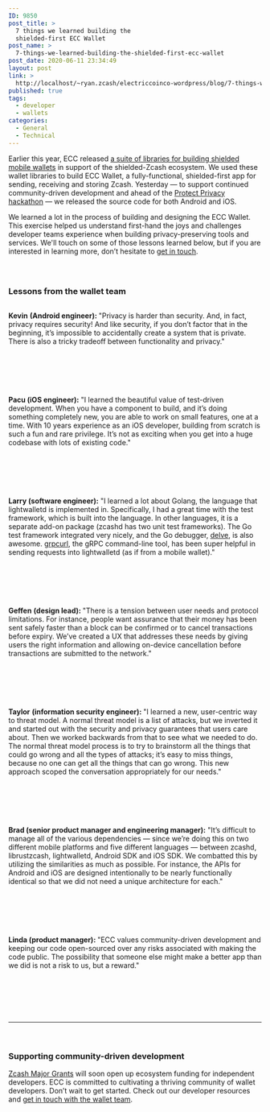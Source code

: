 ```yaml
---
ID: 9850
post_title: >
  7 things we learned building the
  shielded-first ECC Wallet
post_name: >
  7-things-we-learned-building-the-shielded-first-ecc-wallet
post_date: 2020-06-11 23:34:49
layout: post
link: >
  http://localhost/~ryan.zcash/electriccoinco-wordpress/blog/7-things-we-learned-building-the-shielded-first-ecc-wallet/
published: true
tags:
  - developer
  - wallets
categories:
  - General
  - Technical
---
```

<!-- wp:paragraph -->
<p></p>
<!-- /wp:paragraph -->

<!-- wp:paragraph -->
<p>Earlier this year, ECC released <a href="https://dev-electriccoinco-wordpress.pantheonsite.io/blog/ecc-releases-resources-for-building-mobile-shielded-zcash-wallets/">a suite of libraries for building shielded mobile wallets</a> in support of the shielded-Zcash ecosystem. We used these wallet libraries to build ECC Wallet, a fully-functional, shielded-first app for sending, receiving and storing Zcash. Yesterday — to support continued community-driven development and ahead of the <a rel="noreferrer noopener" href="https://gitcoin.co/hackathon/privacy/onboard" target="_blank">Protect Privacy hackathon</a> — we released the source code for both Android and iOS.&nbsp;</p>
<!-- /wp:paragraph -->

<!-- wp:paragraph -->
<p>We learned a lot in the process of building and designing the ECC Wallet. This exercise helped us understand first-hand the joys and challenges developer teams experience when building privacy-preserving tools and services. We'll touch on some of those lessons learned below, but if you are interested in learning more, don’t hesitate to <a rel="noreferrer noopener" href="https://discord.gg/PgcDjbm" target="_blank">get in touch</a>.&nbsp;</p>
<!-- /wp:paragraph -->

<!-- wp:spacer {"height":24} -->
<div style="height:24px" aria-hidden="true" class="wp-block-spacer"></div>
<!-- /wp:spacer -->

<!-- wp:heading {"level":3} -->
<h3>Lessons from the wallet team</h3>
<!-- /wp:heading -->

<!-- wp:media-text {"mediaId":9892,"mediaLink":"https://dev-electriccoinco-wordpress.pantheonsite.io/?attachment_id=9892","mediaType":"image","mediaWidth":15,"className":"in-blog-thumb"} -->
<div class="wp-block-media-text alignwide is-stacked-on-mobile in-blog-thumb" style="grid-template-columns:15% auto"><figure class="wp-block-media-text__media"><img src="https://dev-electriccoinco-wordpress.pantheonsite.io/wp-content/uploads/2020/06/Kevin_circ-1.png" alt="" class="wp-image-9892"/></figure><div class="wp-block-media-text__content"><!-- wp:paragraph {"placeholder":"Content…","fontSize":"normal"} -->
<p class="has-normal-font-size"><strong>Kevin</strong> <strong>(Android engineer):&nbsp;</strong>"Privacy is harder than security. And, in fact, privacy requires security! And like security, if you don’t factor that in the beginning, it’s impossible to accidentally create a system that is private. There is also a tricky tradeoff between functionality and privacy."</p>
<!-- /wp:paragraph --></div></div>
<!-- /wp:media-text -->

<!-- wp:spacer {"height":57} -->
<div style="height:57px" aria-hidden="true" class="wp-block-spacer"></div>
<!-- /wp:spacer -->

<!-- wp:media-text {"mediaId":9890,"mediaLink":"https://dev-electriccoinco-wordpress.pantheonsite.io/?attachment_id=9890","mediaType":"image","mediaWidth":15,"verticalAlignment":"top","className":"in-blog-thumb"} -->
<div class="wp-block-media-text alignwide is-stacked-on-mobile is-vertically-aligned-top in-blog-thumb" style="grid-template-columns:15% auto"><figure class="wp-block-media-text__media"><img src="https://dev-electriccoinco-wordpress.pantheonsite.io/wp-content/uploads/2020/06/Pacu_circ-1.png" alt="" class="wp-image-9890"/></figure><div class="wp-block-media-text__content"><!-- wp:paragraph {"placeholder":"Content…","fontSize":"normal"} -->
<p class="has-normal-font-size"><strong>Pacu (iOS engineer):</strong> "I learned the beautiful value of test-driven development. When you have a component to build, and it’s doing something completely new, you are able to work on small features, one at a time. With 10 years experience as an iOS developer, building from scratch is such a fun and rare privilege. It’s not as exciting when you get into a huge codebase with lots of existing code."</p>
<!-- /wp:paragraph --></div></div>
<!-- /wp:media-text -->

<!-- wp:spacer {"height":57} -->
<div style="height:57px" aria-hidden="true" class="wp-block-spacer"></div>
<!-- /wp:spacer -->

<!-- wp:media-text {"mediaId":9888,"mediaLink":"https://dev-electriccoinco-wordpress.pantheonsite.io/?attachment_id=9888","mediaType":"image","mediaWidth":15,"verticalAlignment":"top","className":"in-blog-thumb"} -->
<div class="wp-block-media-text alignwide is-stacked-on-mobile is-vertically-aligned-top in-blog-thumb" style="grid-template-columns:15% auto"><figure class="wp-block-media-text__media"><img src="https://dev-electriccoinco-wordpress.pantheonsite.io/wp-content/uploads/2020/06/Larry-circ-1.png" alt="" class="wp-image-9888"/></figure><div class="wp-block-media-text__content"><!-- wp:paragraph {"placeholder":"Content…","fontSize":"normal"} -->
<p class="has-normal-font-size"><strong>Larry (software engineer):</strong> "I learned a lot about Golang, the language that lightwalletd is implemented in. Specifically, I had a great time with the test framework, which is built into the language. In other languages, it is a separate add-on package (zcashd has two unit test frameworks). The Go test framework integrated very nicely, and the Go debugger, <a rel="noreferrer noopener" href="https://github.com/go-delve/delve" target="_blank">delve</a>, is also awesome. <a rel="noreferrer noopener" href="https://github.com/fullstorydev/grpcurl" target="_blank">grpcurl</a>, the gRPC command-line tool, has been super helpful in sending requests into lightwalletd (as if from a mobile wallet)."</p>
<!-- /wp:paragraph --></div></div>
<!-- /wp:media-text -->

<!-- wp:spacer {"height":57} -->
<div style="height:57px" aria-hidden="true" class="wp-block-spacer"></div>
<!-- /wp:spacer -->

<!-- wp:media-text {"mediaId":9881,"mediaLink":"https://dev-electriccoinco-wordpress.pantheonsite.io/?attachment_id=9881","mediaType":"image","mediaWidth":15,"verticalAlignment":"top","className":"in-blog-thumb"} -->
<div class="wp-block-media-text alignwide is-stacked-on-mobile is-vertically-aligned-top in-blog-thumb" style="grid-template-columns:15% auto"><figure class="wp-block-media-text__media"><img src="https://dev-electriccoinco-wordpress.pantheonsite.io/wp-content/uploads/2020/06/Geffen-circ-1.png" alt="" class="wp-image-9881"/></figure><div class="wp-block-media-text__content"><!-- wp:paragraph {"placeholder":"Content…","fontSize":"normal"} -->
<p class="has-normal-font-size"><strong>Geffen</strong> <strong>(design lead):&nbsp;</strong>"There is a tension between user needs and protocol limitations. For instance, people want assurance that their money has been sent safely faster than a block can be confirmed or to cancel transactions before expiry. We’ve created a UX that addresses these needs by giving users the right information and allowing on-device cancellation before transactions are submitted to the network."&nbsp;</p>
<!-- /wp:paragraph --></div></div>
<!-- /wp:media-text -->

<!-- wp:spacer {"height":57} -->
<div style="height:57px" aria-hidden="true" class="wp-block-spacer"></div>
<!-- /wp:spacer -->

<!-- wp:media-text {"mediaId":9879,"mediaLink":"https://dev-electriccoinco-wordpress.pantheonsite.io/?attachment_id=9879","mediaType":"image","mediaWidth":15,"verticalAlignment":"top","className":"in-blog-thumb"} -->
<div class="wp-block-media-text alignwide is-stacked-on-mobile is-vertically-aligned-top in-blog-thumb" style="grid-template-columns:15% auto"><figure class="wp-block-media-text__media"><img src="https://dev-electriccoinco-wordpress.pantheonsite.io/wp-content/uploads/2020/06/Taylor-circ-1.png" alt="" class="wp-image-9879"/></figure><div class="wp-block-media-text__content"><!-- wp:paragraph {"placeholder":"Content…","fontSize":"normal"} -->
<p class="has-normal-font-size"><strong>Taylor</strong> <strong>(information security engineer):&nbsp;</strong>"I learned a new, user-centric way to threat model. A normal threat model is a list of attacks, but we inverted it and started out with the security and privacy guarantees that users care about. Then we worked backwards from that to see what we needed to do. The normal threat model process is to try to brainstorm all the things that could go wrong and all the types of attacks; it’s easy to miss things, because no one can get all the things that can go wrong. This new approach scoped the conversation appropriately for our needs."&nbsp;</p>
<!-- /wp:paragraph --></div></div>
<!-- /wp:media-text -->

<!-- wp:spacer {"height":57} -->
<div style="height:57px" aria-hidden="true" class="wp-block-spacer"></div>
<!-- /wp:spacer -->

<!-- wp:media-text {"mediaId":9873,"mediaLink":"https://dev-electriccoinco-wordpress.pantheonsite.io/?attachment_id=9873","mediaType":"image","mediaWidth":15,"verticalAlignment":"top","className":"in-blog-thumb"} -->
<div class="wp-block-media-text alignwide is-stacked-on-mobile is-vertically-aligned-top in-blog-thumb" style="grid-template-columns:15% auto"><figure class="wp-block-media-text__media"><img src="https://dev-electriccoinco-wordpress.pantheonsite.io/wp-content/uploads/2020/06/Brad-circ-1.png" alt="" class="wp-image-9873"/></figure><div class="wp-block-media-text__content"><!-- wp:paragraph -->
<p><strong>Brad (senior product manager and engineering manager):</strong>&nbsp;"It’s difficult to manage all of the various dependencies — since we’re doing this on two different mobile platforms and five different languages — between zcashd, librustzcash, lightwalletd, Android SDK and iOS SDK. We combatted this by utilizing the similarities as much as possible. For instance, the APIs for Android and iOS are designed intentionally to be nearly functionally identical so that we did not need a unique architecture for each."</p>
<!-- /wp:paragraph --></div></div>
<!-- /wp:media-text -->

<!-- wp:spacer {"height":57} -->
<div style="height:57px" aria-hidden="true" class="wp-block-spacer"></div>
<!-- /wp:spacer -->

<!-- wp:media-text {"mediaId":9886,"mediaLink":"https://dev-electriccoinco-wordpress.pantheonsite.io/?attachment_id=9886","mediaType":"image","mediaWidth":15,"className":"in-blog-thumb"} -->
<div class="wp-block-media-text alignwide is-stacked-on-mobile in-blog-thumb" style="grid-template-columns:15% auto"><figure class="wp-block-media-text__media"><img src="https://dev-electriccoinco-wordpress.pantheonsite.io/wp-content/uploads/2020/06/Linda-circ-1.png" alt="" class="wp-image-9886"/></figure><div class="wp-block-media-text__content"><!-- wp:paragraph {"placeholder":"Content…","fontSize":"normal"} -->
<p class="has-normal-font-size"><strong>Linda (product manager): </strong>"ECC values community-driven development and keeping our code open-sourced over any risks associated with making the code public. The possibility that someone else might make a better app than we did is not a risk to us, but a reward."&nbsp;</p>
<!-- /wp:paragraph --></div></div>
<!-- /wp:media-text -->

<!-- wp:spacer {"height":28} -->
<div style="height:28px" aria-hidden="true" class="wp-block-spacer"></div>
<!-- /wp:spacer -->

<!-- wp:spacer {"height":28} -->
<div style="height:28px" aria-hidden="true" class="wp-block-spacer"></div>
<!-- /wp:spacer -->

<!-- wp:spacer {"height":20} -->
<div style="height:20px" aria-hidden="true" class="wp-block-spacer"></div>
<!-- /wp:spacer -->

<!-- wp:separator -->
<hr class="wp-block-separator"/>
<!-- /wp:separator -->

<!-- wp:spacer {"height":20} -->
<div style="height:20px" aria-hidden="true" class="wp-block-spacer"></div>
<!-- /wp:spacer -->

<!-- wp:heading {"level":3} -->
<h3><strong>Supporting community-driven development</strong></h3>
<!-- /wp:heading -->

<!-- wp:paragraph -->
<p><a href="https://dev-electriccoinco-wordpress.pantheonsite.io/blog/dev-fund-poll-shows-consensus/" target="_blank" rel="noreferrer noopener">Zcash Major Grants</a> will soon open up ecosystem funding for independent developers. ECC is committed to cultivating a thriving community of wallet developers. Don’t wait to get started. Check out our developer resources and <a href="https://discord.gg/PgcDjbm" target="_blank" rel="noreferrer noopener">get in touch with the wallet team</a>.</p>
<!-- /wp:paragraph -->